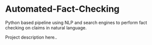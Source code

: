 # Automated-Fact-Checking
Python based pipeline using NLP and search engines to perform fact checking on claims in natural language.

Project description here..
